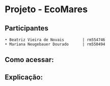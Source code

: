 # Projeto - EcoMares
## Participantes
```http
• Beatriz Vieira de Novais        | rm554746
• Mariana Neugebauer Dourado      | rm550494
```

## Como acessar:

## Explicação: 

